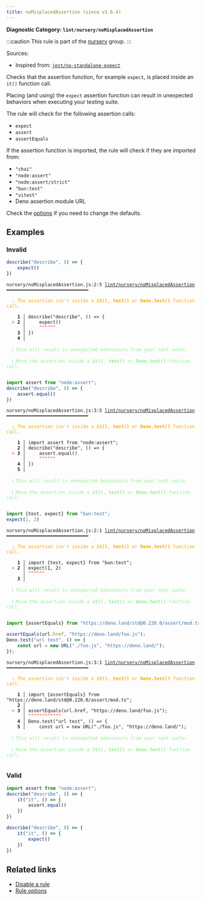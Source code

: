 ```yaml
---
title: noMisplacedAssertion (since v1.6.4)
---
```


**Diagnostic Category: `lint/nursery/noMisplacedAssertion`**

:::caution
This rule is part of the [nursery](/linter/rules/#nursery) group.
:::

Sources: 
- Inspired from: <a href="https://github.com/jest-community/eslint-plugin-jest/blob/main/docs/rules/no-standalone-expect.md" target="_blank"><code>jest/no-standalone-expect</code></a>

Checks that the assertion function, for example `expect`, is placed inside an `it()` function call.

Placing (and using) the `expect` assertion function can result in unexpected behaviors when executing your testing suite.

The rule will check for the following assertion calls:

- `expect`
- `assert`
- `assertEquals`

If the assertion function is imported, the rule will check if they are imported from:

- `"chai"`
- `"node:assert"`
- `"node:assert/strict"`
- `"bun:test"`
- `"vitest"`
- Deno assertion module URL

Check the [options](#options) if you need to change the defaults.

## Examples

### Invalid

```jsx
describe("describe", () => {
    expect()
})
```

<pre class="language-text"><code class="language-text">nursery/noMisplacedAssertion.js:2:5 <a href="https://biomejs.dev/linter/rules/no-misplaced-assertion">lint/nursery/noMisplacedAssertion</a> ━━━━━━━━━━━━━━━━━━━━━━━━━━━━━━

<strong><span style="color: Orange;">  </span></strong><strong><span style="color: Orange;">⚠</span></strong> <span style="color: Orange;">The assertion isn't inside a </span><span style="color: Orange;"><strong>it()</strong></span><span style="color: Orange;">, </span><span style="color: Orange;"><strong>test()</strong></span><span style="color: Orange;"> or </span><span style="color: Orange;"><strong>Deno.test()</strong></span><span style="color: Orange;"> function call.</span>
  
    <strong>1 │ </strong>describe(&quot;describe&quot;, () =&gt; {
<strong><span style="color: Tomato;">  </span></strong><strong><span style="color: Tomato;">&gt;</span></strong> <strong>2 │ </strong>    expect()
   <strong>   │ </strong>    <strong><span style="color: Tomato;">^</span></strong><strong><span style="color: Tomato;">^</span></strong><strong><span style="color: Tomato;">^</span></strong><strong><span style="color: Tomato;">^</span></strong><strong><span style="color: Tomato;">^</span></strong><strong><span style="color: Tomato;">^</span></strong>
    <strong>3 │ </strong>})
    <strong>4 │ </strong>
  
<strong><span style="color: lightgreen;">  </span></strong><strong><span style="color: lightgreen;">ℹ</span></strong> <span style="color: lightgreen;">This will result in unexpected behaviours from your test suite.</span>
  
<strong><span style="color: lightgreen;">  </span></strong><strong><span style="color: lightgreen;">ℹ</span></strong> <span style="color: lightgreen;">Move the assertion inside a </span><span style="color: lightgreen;"><strong>it()</strong></span><span style="color: lightgreen;">, </span><span style="color: lightgreen;"><strong>test()</strong></span><span style="color: lightgreen;"> or </span><span style="color: lightgreen;"><strong>Deno.test()</strong></span><span style="color: lightgreen;"> function call.</span>
  
</code></pre>

```jsx
import assert from "node:assert";
describe("describe", () => {
    assert.equal()
})
```

<pre class="language-text"><code class="language-text">nursery/noMisplacedAssertion.js:3:5 <a href="https://biomejs.dev/linter/rules/no-misplaced-assertion">lint/nursery/noMisplacedAssertion</a> ━━━━━━━━━━━━━━━━━━━━━━━━━━━━━━

<strong><span style="color: Orange;">  </span></strong><strong><span style="color: Orange;">⚠</span></strong> <span style="color: Orange;">The assertion isn't inside a </span><span style="color: Orange;"><strong>it()</strong></span><span style="color: Orange;">, </span><span style="color: Orange;"><strong>test()</strong></span><span style="color: Orange;"> or </span><span style="color: Orange;"><strong>Deno.test()</strong></span><span style="color: Orange;"> function call.</span>
  
    <strong>1 │ </strong>import assert from &quot;node:assert&quot;;
    <strong>2 │ </strong>describe(&quot;describe&quot;, () =&gt; {
<strong><span style="color: Tomato;">  </span></strong><strong><span style="color: Tomato;">&gt;</span></strong> <strong>3 │ </strong>    assert.equal()
   <strong>   │ </strong>    <strong><span style="color: Tomato;">^</span></strong><strong><span style="color: Tomato;">^</span></strong><strong><span style="color: Tomato;">^</span></strong><strong><span style="color: Tomato;">^</span></strong><strong><span style="color: Tomato;">^</span></strong><strong><span style="color: Tomato;">^</span></strong>
    <strong>4 │ </strong>})
    <strong>5 │ </strong>
  
<strong><span style="color: lightgreen;">  </span></strong><strong><span style="color: lightgreen;">ℹ</span></strong> <span style="color: lightgreen;">This will result in unexpected behaviours from your test suite.</span>
  
<strong><span style="color: lightgreen;">  </span></strong><strong><span style="color: lightgreen;">ℹ</span></strong> <span style="color: lightgreen;">Move the assertion inside a </span><span style="color: lightgreen;"><strong>it()</strong></span><span style="color: lightgreen;">, </span><span style="color: lightgreen;"><strong>test()</strong></span><span style="color: lightgreen;"> or </span><span style="color: lightgreen;"><strong>Deno.test()</strong></span><span style="color: lightgreen;"> function call.</span>
  
</code></pre>

```jsx
import {test, expect} from "bun:test";
expect(1, 2)
```

<pre class="language-text"><code class="language-text">nursery/noMisplacedAssertion.js:2:1 <a href="https://biomejs.dev/linter/rules/no-misplaced-assertion">lint/nursery/noMisplacedAssertion</a> ━━━━━━━━━━━━━━━━━━━━━━━━━━━━━━

<strong><span style="color: Orange;">  </span></strong><strong><span style="color: Orange;">⚠</span></strong> <span style="color: Orange;">The assertion isn't inside a </span><span style="color: Orange;"><strong>it()</strong></span><span style="color: Orange;">, </span><span style="color: Orange;"><strong>test()</strong></span><span style="color: Orange;"> or </span><span style="color: Orange;"><strong>Deno.test()</strong></span><span style="color: Orange;"> function call.</span>
  
    <strong>1 │ </strong>import {test, expect} from &quot;bun:test&quot;;
<strong><span style="color: Tomato;">  </span></strong><strong><span style="color: Tomato;">&gt;</span></strong> <strong>2 │ </strong>expect(1, 2)
   <strong>   │ </strong><strong><span style="color: Tomato;">^</span></strong><strong><span style="color: Tomato;">^</span></strong><strong><span style="color: Tomato;">^</span></strong><strong><span style="color: Tomato;">^</span></strong><strong><span style="color: Tomato;">^</span></strong><strong><span style="color: Tomato;">^</span></strong>
    <strong>3 │ </strong>
  
<strong><span style="color: lightgreen;">  </span></strong><strong><span style="color: lightgreen;">ℹ</span></strong> <span style="color: lightgreen;">This will result in unexpected behaviours from your test suite.</span>
  
<strong><span style="color: lightgreen;">  </span></strong><strong><span style="color: lightgreen;">ℹ</span></strong> <span style="color: lightgreen;">Move the assertion inside a </span><span style="color: lightgreen;"><strong>it()</strong></span><span style="color: lightgreen;">, </span><span style="color: lightgreen;"><strong>test()</strong></span><span style="color: lightgreen;"> or </span><span style="color: lightgreen;"><strong>Deno.test()</strong></span><span style="color: lightgreen;"> function call.</span>
  
</code></pre>

```jsx
import {assertEquals} from "https://deno.land/std@0.220.0/assert/mod.ts";

assertEquals(url.href, "https://deno.land/foo.js");
Deno.test("url test", () => {
    const url = new URL("./foo.js", "https://deno.land/");
});
```

<pre class="language-text"><code class="language-text">nursery/noMisplacedAssertion.js:3:1 <a href="https://biomejs.dev/linter/rules/no-misplaced-assertion">lint/nursery/noMisplacedAssertion</a> ━━━━━━━━━━━━━━━━━━━━━━━━━━━━━━

<strong><span style="color: Orange;">  </span></strong><strong><span style="color: Orange;">⚠</span></strong> <span style="color: Orange;">The assertion isn't inside a </span><span style="color: Orange;"><strong>it()</strong></span><span style="color: Orange;">, </span><span style="color: Orange;"><strong>test()</strong></span><span style="color: Orange;"> or </span><span style="color: Orange;"><strong>Deno.test()</strong></span><span style="color: Orange;"> function call.</span>
  
    <strong>1 │ </strong>import {assertEquals} from &quot;https://deno.land/std@0.220.0/assert/mod.ts&quot;;
    <strong>2 │ </strong>
<strong><span style="color: Tomato;">  </span></strong><strong><span style="color: Tomato;">&gt;</span></strong> <strong>3 │ </strong>assertEquals(url.href, &quot;https://deno.land/foo.js&quot;);
   <strong>   │ </strong><strong><span style="color: Tomato;">^</span></strong><strong><span style="color: Tomato;">^</span></strong><strong><span style="color: Tomato;">^</span></strong><strong><span style="color: Tomato;">^</span></strong><strong><span style="color: Tomato;">^</span></strong><strong><span style="color: Tomato;">^</span></strong><strong><span style="color: Tomato;">^</span></strong><strong><span style="color: Tomato;">^</span></strong><strong><span style="color: Tomato;">^</span></strong><strong><span style="color: Tomato;">^</span></strong><strong><span style="color: Tomato;">^</span></strong><strong><span style="color: Tomato;">^</span></strong>
    <strong>4 │ </strong>Deno.test(&quot;url test&quot;, () =&gt; {
    <strong>5 │ </strong>    const url = new URL(&quot;./foo.js&quot;, &quot;https://deno.land/&quot;);
  
<strong><span style="color: lightgreen;">  </span></strong><strong><span style="color: lightgreen;">ℹ</span></strong> <span style="color: lightgreen;">This will result in unexpected behaviours from your test suite.</span>
  
<strong><span style="color: lightgreen;">  </span></strong><strong><span style="color: lightgreen;">ℹ</span></strong> <span style="color: lightgreen;">Move the assertion inside a </span><span style="color: lightgreen;"><strong>it()</strong></span><span style="color: lightgreen;">, </span><span style="color: lightgreen;"><strong>test()</strong></span><span style="color: lightgreen;"> or </span><span style="color: lightgreen;"><strong>Deno.test()</strong></span><span style="color: lightgreen;"> function call.</span>
  
</code></pre>

### Valid

```jsx
import assert from "node:assert";
describe("describe", () => {
    it("it", () => {
        assert.equal()
    })
})
```

```jsx
describe("describe", () => {
    it("it", () => {
        expect()
    })
})
```

## Related links

- [Disable a rule](/linter/#disable-a-lint-rule)
- [Rule options](/linter/#rule-options)
